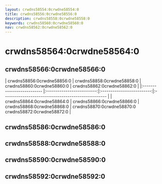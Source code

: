 ```yaml
---
layout: crwdns58554:0crwdne58554:0
title: crwdns58556:0crwdne58556:0
description: crwdns58558:0crwdne58558:0
keywords: crwdns58560:0crwdne58560:0
nav: crwdns58562:0crwdne58562:0
---
```


# crwdns58564:0crwdne58564:0

## crwdns58566:0crwdne58566:0
<api-table>
| crwdns58856:0crwdne58856:0 | crwdns58858:0crwdne58858:0 | crwdns58860:0crwdne58860:0 | crwdns58862:0crwdne58862:0                            |
|:-------------------------- |:--------------------------:|:--------------------------:|:----------------------------------------------------- |
| crwdns58864:0crwdne58864:0 | crwdns58866:0crwdne58866:0 | crwdns58868:0crwdne58868:0 | crwdns58870:0crwdne58870:0 crwdns58872:0crwdne58872:0 |
</api-table>

## crwdns58586:0crwdne58586:0

## crwdns58588:0crwdne58588:0

## crwdns58590:0crwdne58590:0

## crwdns58592:0crwdne58592:0

<carbon-ad />

<up-next />

<vuetify-ad />

<contribute />
